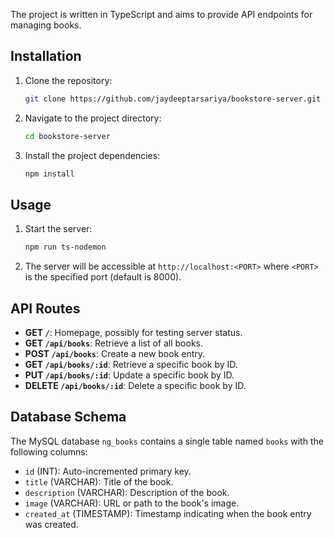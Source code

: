 The project is written in TypeScript and aims to provide API endpoints for managing books.

## Installation

1. Clone the repository:

   ```bash
   git clone https://github.com/jaydeeptarsariya/bookstore-server.git
    ```

2. Navigate to the project directory:

    ```bash
   cd bookstore-server
    ```

3. Install the project dependencies:

    ```bash
   npm install
    ```

## Usage

1. Start the server:

    ```bash
   npm run ts-nodemon
    ```

2. The server will be accessible at `http://localhost:<PORT>` where `<PORT>` is the specified port (default is 8000).

## API Routes

- **GET `/`**: Homepage, possibly for testing server status.
- **GET `/api/books`**: Retrieve a list of all books.
- **POST `/api/books`**: Create a new book entry.
- **GET `/api/books/:id`**: Retrieve a specific book by ID.
- **PUT `/api/books/:id`**: Update a specific book by ID.
- **DELETE `/api/books/:id`**: Delete a specific book by ID.

## Database Schema

The MySQL database `ng_books` contains a single table named `books` with the following columns:

- `id` (INT): Auto-incremented primary key.
- `title` (VARCHAR): Title of the book.
- `description` (VARCHAR): Description of the book.
- `image` (VARCHAR): URL or path to the book's image.
- `created_at` (TIMESTAMP): Timestamp indicating when the book entry was created.
